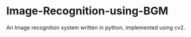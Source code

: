 # Image-Recognition-using-BGM
An Image recognition system written in python, implemented using cv2.
